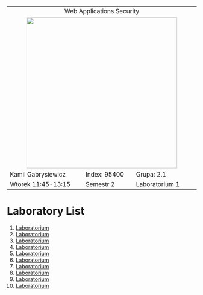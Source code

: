 <table align='center'>
  <tr> <td colspan='3' align='center' width='884px'> Web Applications Security </td> </tr>
  <tr> <td colspan="3" align='center'> <img src='https://github.com/Gabrysiewicz/Programowanie-aplikacji-w-chmurze-obliczeniowe/blob/main/logo_politechniki_lubelskiej.jpg' width="400px" height="400px"></td> </tr>
  <tr> <td> Kamil Gabrysiewicz </td> <td> Index: 95400 </td> <td> Grupa: 2.1 </td> </tr>  
  <tr> <td> Wtorek 11:45-13:15 </td> <td> Semestr 2 </td> <td>Laboratorium 1</td></tr>  
</table>

# Laboratory List
<ol>
	<li><a href='https://github.com/Gabrysiewicz/S9_Web-Applications-Security/tree/lab1'> Laboratorium</a></li>
	<li><a href='https://github.com/Gabrysiewicz/S9_Web-Applications-Security/tree/lab2'> Laboratorium</a></li>
	<li><a href='https://github.com/Gabrysiewicz/S9_Web-Applications-Security/tree/lab3'> Laboratorium</a></li>
	<li><a href='https://github.com/Gabrysiewicz/S9_Web-Applications-Security/tree/lab4'> Laboratorium</a></li>
	<li><a href='https://github.com/Gabrysiewicz/S9_Web-Applications-Security/tree/lab5'> Laboratorium</a></li>
	<li><a href='https://github.com/Gabrysiewicz/S9_Web-Applications-Security/tree/lab6'> Laboratorium</a></li>
	<li><a href='https://github.com/Gabrysiewicz/S9_Web-Applications-Security/tree/lab7'> Laboratorium</a></li>
	<li><a href='https://github.com/Gabrysiewicz/S9_Web-Applications-Security/tree/lab8'> Laboratorium</a></li>
	<li><a href='https://github.com/Gabrysiewicz/S9_Web-Applications-Security/tree/lab9'> Laboratorium</a></li>
	<li><a href='https://github.com/Gabrysiewicz/S9_Web-Applications-Security/tree/lab10'> Laboratorium</a></li>
</ol>
